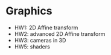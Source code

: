 # Graphics
- HW1: 2D Affine transform
- HW2: advanced 2D Affine transform
- HW3: cameras in 3D
- HW5: shaders
